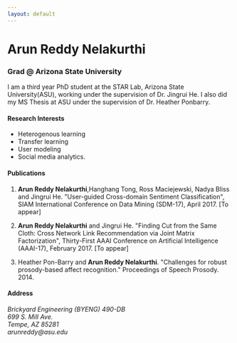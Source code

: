 ```yaml
---
layout: default
---
```

# Arun Reddy Nelakurthi
### Grad @ Arizona State University

I am a third year PhD student at the STAR Lab, Arizona State University(ASU), working under the supervision of Dr. Jingrui He. I also did my MS Thesis at ASU under the supervision of Dr. Heather Ponbarry.


#### Research Interests
* Heterogenous learning
* Transfer learning
* User modeling
* Social media analytics.

#### Publications

1. **Arun Reddy Nelakurthi**,Hanghang Tong, Ross Maciejewski, Nadya Bliss and Jingrui He. "User-guided Cross-domain Sentiment Classification", SIAM International Conference on Data Mining (SDM-17), April 2017. [To appear]

1. **Arun Reddy Nelakurthi** and Jingrui He. "Finding Cut from the Same Cloth: Cross Network Link Recommendation via Joint Matrix Factorization", Thirty-First AAAI Conference on Artificial Intelligence (AAAI-17), February 2017. [To appear]

1. Heather Pon-Barry and **Arun Reddy Nelakurthi**. "Challenges for robust prosody-based affect recognition." Proceedings of Speech Prosody. 2014.


#### Address
<address>
Brickyard Engineering (BYENG) 490-DB<br/>
699 S. Mill Ave.<br/>
Tempe, AZ 85281<br/>
arunreddy@asu.edu
</address>

